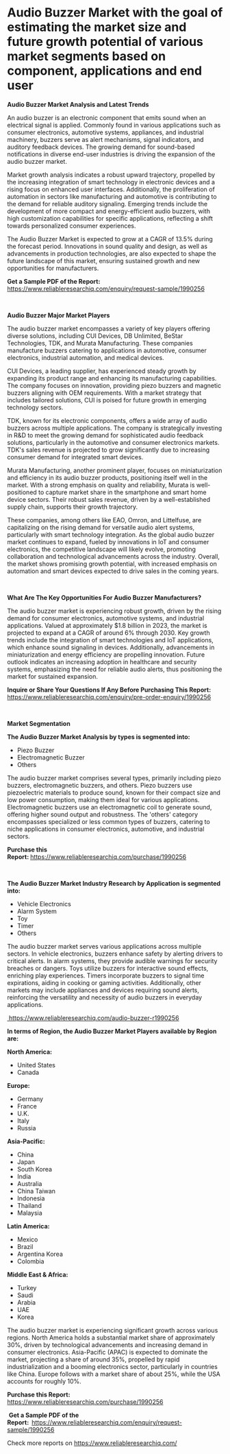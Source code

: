 <p><h1>Audio Buzzer Market with the goal of estimating the market size and future growth potential of various market segments based on component, applications and end user</h1></p><p><strong>Audio Buzzer Market Analysis and Latest Trends</strong></p>
<p><p>An audio buzzer is an electronic component that emits sound when an electrical signal is applied. Commonly found in various applications such as consumer electronics, automotive systems, appliances, and industrial machinery, buzzers serve as alert mechanisms, signal indicators, and auditory feedback devices. The growing demand for sound-based notifications in diverse end-user industries is driving the expansion of the audio buzzer market.</p><p>Market growth analysis indicates a robust upward trajectory, propelled by the increasing integration of smart technology in electronic devices and a rising focus on enhanced user interfaces. Additionally, the proliferation of automation in sectors like manufacturing and automotive is contributing to the demand for reliable auditory signaling. Emerging trends include the development of more compact and energy-efficient audio buzzers, with high customization capabilities for specific applications, reflecting a shift towards personalized consumer experiences.</p><p>The Audio Buzzer Market is expected to grow at a CAGR of 13.5% during the forecast period. Innovations in sound quality and design, as well as advancements in production technologies, are also expected to shape the future landscape of this market, ensuring sustained growth and new opportunities for manufacturers.</p></p>
<p><strong>Get a Sample PDF of the Report:&nbsp;</strong> <a href="https://www.reliableresearchiq.com/enquiry/request-sample/1990256?utm_campaign=2449&utm_medium=2&utm_source=Github&utm_content=ia&utm_term=11022025&utm_id=audio-buzzer">https://www.reliableresearchiq.com/enquiry/request-sample/1990256</a></p>
<p>&nbsp;</p>
<p><strong>Audio Buzzer Major Market Players</strong></p>
<p><p>The audio buzzer market encompasses a variety of key players offering diverse solutions, including CUI Devices, DB Unlimited, BeStar Technologies, TDK, and Murata Manufacturing. These companies manufacture buzzers catering to applications in automotive, consumer electronics, industrial automation, and medical devices.</p><p>CUI Devices, a leading supplier, has experienced steady growth by expanding its product range and enhancing its manufacturing capabilities. The company focuses on innovation, providing piezo buzzers and magnetic buzzers aligning with OEM requirements. With a market strategy that includes tailored solutions, CUI is poised for future growth in emerging technology sectors.</p><p>TDK, known for its electronic components, offers a wide array of audio buzzers across multiple applications. The company is strategically investing in R&D to meet the growing demand for sophisticated audio feedback solutions, particularly in the automotive and consumer electronics markets. TDK's sales revenue is projected to grow significantly due to increasing consumer demand for integrated smart devices.</p><p>Murata Manufacturing, another prominent player, focuses on miniaturization and efficiency in its audio buzzer products, positioning itself well in the market. With a strong emphasis on quality and reliability, Murata is well-positioned to capture market share in the smartphone and smart home device sectors. Their robust sales revenue, driven by a well-established supply chain, supports their growth trajectory.</p><p>These companies, among others like EAO, Omron, and Littelfuse, are capitalizing on the rising demand for versatile audio alert systems, particularly with smart technology integration. As the global audio buzzer market continues to expand, fueled by innovations in IoT and consumer electronics, the competitive landscape will likely evolve, promoting collaboration and technological advancements across the industry. Overall, the market shows promising growth potential, with increased emphasis on automation and smart devices expected to drive sales in the coming years.</p></p>
<p>&nbsp;</p>
<p><strong>What Are The Key Opportunities For Audio Buzzer Manufacturers?</strong></p>
<p><p>The audio buzzer market is experiencing robust growth, driven by the rising demand for consumer electronics, automotive systems, and industrial applications. Valued at approximately $1.8 billion in 2023, the market is projected to expand at a CAGR of around 6% through 2030. Key growth trends include the integration of smart technologies and IoT applications, which enhance sound signaling in devices. Additionally, advancements in miniaturization and energy efficiency are propelling innovation. Future outlook indicates an increasing adoption in healthcare and security systems, emphasizing the need for reliable audio alerts, thus positioning the market for sustained expansion.</p></p>
<p><strong>Inquire or Share Your Questions If Any Before Purchasing This Report:</strong> <a href="https://www.reliableresearchiq.com/enquiry/pre-order-enquiry/1990256?utm_campaign=2449&utm_medium=2&utm_source=Github&utm_content=ia&utm_term=11022025&utm_id=audio-buzzer">https://www.reliableresearchiq.com/enquiry/pre-order-enquiry/1990256</a></p>
<p>&nbsp;</p>
<p><strong>Market Segmentation</strong></p>
<p><strong>The Audio Buzzer Market Analysis by types is segmented into:</strong></p>
<p><ul><li>Piezo Buzzer</li><li>Electromagnetic Buzzer</li><li>Others</li></ul></p>
<p><p>The audio buzzer market comprises several types, primarily including piezo buzzers, electromagnetic buzzers, and others. Piezo buzzers use piezoelectric materials to produce sound, known for their compact size and low power consumption, making them ideal for various applications. Electromagnetic buzzers use an electromagnetic coil to generate sound, offering higher sound output and robustness. The 'others' category encompasses specialized or less common types of buzzers, catering to niche applications in consumer electronics, automotive, and industrial sectors.</p></p>
<p><strong>Purchase this Report:&nbsp;</strong><a href="https://www.reliableresearchiq.com/purchase/1990256?utm_campaign=2449&utm_medium=2&utm_source=Github&utm_content=ia&utm_term=11022025&utm_id=audio-buzzer">https://www.reliableresearchiq.com/purchase/1990256</a></p>
<p>&nbsp;</p>
<p><strong>The Audio Buzzer Market Industry Research by Application is segmented into:</strong></p>
<p><ul><li>Vehicle Electronics</li><li>Alarm System</li><li>Toy</li><li>Timer</li><li>Others</li></ul></p>
<p><p>The audio buzzer market serves various applications across multiple sectors. In vehicle electronics, buzzers enhance safety by alerting drivers to critical alerts. In alarm systems, they provide audible warnings for security breaches or dangers. Toys utilize buzzers for interactive sound effects, enriching play experiences. Timers incorporate buzzers to signal time expirations, aiding in cooking or gaming activities. Additionally, other markets may include appliances and devices requiring sound alerts, reinforcing the versatility and necessity of audio buzzers in everyday applications.</p></p>
<p><a href="https://www.reliableresearchiq.com/audio-buzzer-r1990256?utm_campaign=2449&utm_medium=2&utm_source=Github&utm_content=ia&utm_term=11022025&utm_id=audio-buzzer">&nbsp;https://www.reliableresearchiq.com/audio-buzzer-r1990256</a></p>
<p><strong>In terms of Region, the Audio Buzzer Market Players available by Region are:</strong></p>
<p>
    <p> <strong> North America: </strong>
        <ul>
            <li>United States</li>
            <li>Canada</li>
        </ul>
        </p> 
    <p> <strong> Europe: </strong>
        <ul>
            <li>Germany</li>
            <li>France</li>
            <li>U.K.</li>
            <li>Italy</li>
            <li>Russia</li>
        </ul>
        </p> 
    <p> <strong> Asia-Pacific: </strong>
        <ul>
            <li>China</li>
            <li>Japan</li>
            <li>South Korea</li>
            <li>India</li>
            <li>Australia</li>
            <li>China Taiwan</li>
            <li>Indonesia</li>
            <li>Thailand</li>
            <li>Malaysia</li>
        </ul>
        </p> 
    <p> <strong> Latin America: </strong>
        <ul>
            <li>Mexico</li>
            <li>Brazil</li>
            <li>Argentina Korea</li>
            <li>Colombia</li>
        </ul>
        </p> 
    <p> <strong> Middle East & Africa: </strong>
        <ul>
            <li>Turkey</li>
            <li>Saudi</li>
            <li>Arabia</li>
            <li>UAE</li>
            <li>Korea</li>
        </ul>
    </p>
    </p>
<p><p>The audio buzzer market is experiencing significant growth across various regions. North America holds a substantial market share of approximately 30%, driven by technological advancements and increasing demand in consumer electronics. Asia-Pacific (APAC) is expected to dominate the market, projecting a share of around 35%, propelled by rapid industrialization and a booming electronics sector, particularly in countries like China. Europe follows with a market share of about 25%, while the USA accounts for roughly 10%.</p></p>
<p><strong>Purchase this Report: </strong><a href="https://www.reliableresearchiq.com/purchase/1990256?utm_campaign=2449&utm_medium=2&utm_source=Github&utm_content=ia&utm_term=11022025&utm_id=audio-buzzer">https://www.reliableresearchiq.com/purchase/1990256</a></p>
<p>&nbsp;<strong>Get a Sample PDF of the Report:&nbsp;&nbsp;</strong><a href="https://www.reliableresearchiq.com/enquiry/request-sample/1990256?utm_campaign=2449&utm_medium=2&utm_source=Github&utm_content=ia&utm_term=11022025&utm_id=audio-buzzer">https://www.reliableresearchiq.com/enquiry/request-sample/1990256</a></p>
<p><strong></strong></p>
<p>Check more reports on <a href="https://www.reliableresearchiq.com/?utm_campaign=2449&utm_medium=2&utm_source=Github&utm_content=ia&utm_term=11022025&utm_id=audio-buzzer">https://www.reliableresearchiq.com/</a></p>
